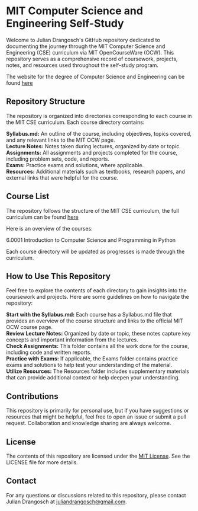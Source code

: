 # MIT Computer Science and Engineering Self-Study

Welcome to Julian Drangosch's GitHub repository dedicated to documenting the journey through the MIT Computer Science and Engineering (CSE) curriculum via MIT OpenCourseWare (OCW). This repository serves as a comprehensive record of coursework, projects, notes, and resources used throughout the self-study program.

The website for the degree of Computer Science and Engineering can be found [here](https://catalog.mit.edu/degree-charts/computer-science-engineering-course-6-3/)

## Repository Structure

The repository is organized into directories corresponding to each course in the MIT CSE curriculum. Each course directory contains:

**Syllabus.md:** An outline of the course, including objectives, topics covered, and any relevant links to the MIT OCW page.  
**Lecture Notes:** Notes taken during lectures, organized by date or topic.  
**Assignments:** All assignments and projects completed for the course, including problem sets, code, and reports.  
**Exams:** Practice exams and solutions, where applicable.  
**Resources:** Additional materials such as textbooks, research papers, and external links that were helpful for the course.  

## Course List

The repository follows the structure of the MIT CSE curriculum, the full curriculum can be found [here](https://www.eecs.mit.edu/academics/undergraduate-programs/curriculum/6-3-computer-science-and-engineering/) 

Here is an overview of the courses:

6.0001 Introduction to Computer Science and Programming in Python

Each course directory will be updated as progresses is made through the curriculum.

## How to Use This Repository

Feel free to explore the contents of each directory to gain insights into the coursework and projects. Here are some guidelines on how to navigate the repository:

**Start with the Syllabus.md:** Each course has a Syllabus.md file that provides an overview of the course structure and links to the official MIT OCW course page.  
**Review Lecture Notes:** Organized by date or topic, these notes capture key concepts and important information from the lectures.  
**Check Assignments:** This folder contains all the work done for the course, including code and written reports.  
**Practice with Exams:** If applicable, the Exams folder contains practice exams and solutions to help test your understanding of the material.  
**Utilize Resources:** The Resources folder includes supplementary materials that can provide additional context or help deepen your understanding.  

## Contributions

This repository is primarily for personal use, but if you have suggestions or resources that might be helpful, feel free to open an issue or submit a pull request. Collaboration and knowledge sharing are always welcome.

## License

The contents of this repository are licensed under the [MIT License](https://opensource.org/license/mit). See the LICENSE file for more details.

## Contact

For any questions or discussions related to this repository, please contact Julian Drangosch at juliandrangosch@gmail.com.

